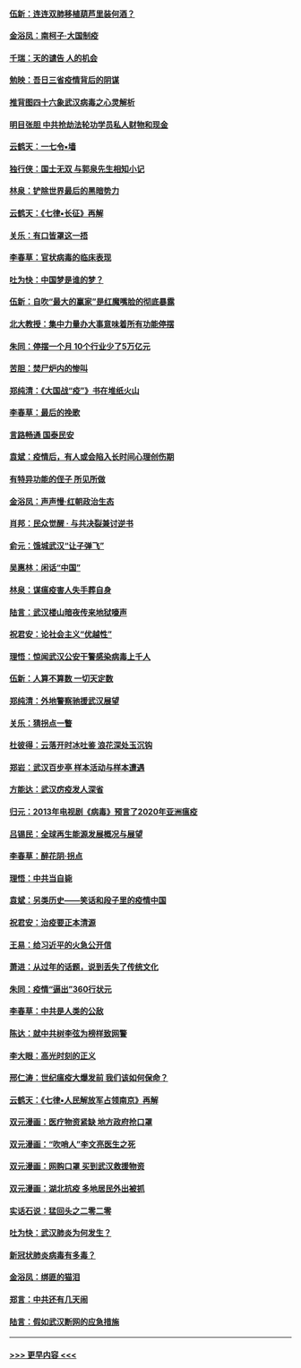 #### [伍新：连连双肺移植葫芦里装何酒？](../pages/nsc993/n11913667.md?t=03042331) 
#### [金浴凤：南柯子·大国制疫](../pages/nsc993/n11913657.md?t=03042331) 
#### [千瑞：天的谴告  人的机会](../pages/nsc993/n11913309.md?t=03042331) 
#### [勉映：吾日三省疫情背后的阴谋](../pages/nsc993/n11913079.md?t=03042331) 
#### [推背图四十六象武汉病毒之心灵解析](../pages/nsc993/n11911761.md?t=03042331) 
#### [明目张胆 中共抢劫法轮功学员私人财物和现金](../pages/nsc993/n11910262.md?t=03042331) 
#### [云鹤天：一七令▪墙](../pages/nsc993/n11910627.md?t=03042331) 
#### [独行侠：国士无双 与郭泉先生相知小记](../pages/nsc993/n11910613.md?t=03042331) 
#### [林泉：铲除世界最后的黑暗势力](../pages/nsc993/n11909320.md?t=03042331) 
#### [云鹤天：《七律▪长征》再解](../pages/nsc993/n11909327.md?t=03042331) 
#### [关乐：有口皆罩这一捂](../pages/nsc993/n11908393.md?t=03042331) 
#### [李春草：官状病毒的临床表现](../pages/nsc993/n11908339.md?t=03042331) 
#### [吐为快：中国梦是谁的梦？](../pages/nsc993/n11906564.md?t=03042331) 
#### [伍新：自吹“最大的赢家”是红魔嘴脸的彻底暴露](../pages/nsc993/n11906407.md?t=03042331) 
#### [北大教授：集中力量办大事意味着所有功能停摆](../pages/nsc993/n11904800.md?t=03042331) 
#### [朱同：停摆一个月 10个行业少了5万亿元](../pages/nsc993/n11904498.md?t=03042331) 
#### [苦胆：焚尸炉内的惨叫](../pages/nsc993/n11904479.md?t=03042331) 
#### [郑纯清：《大国战“疫”》书在堆纸火山](../pages/nsc993/n11904450.md?t=03042331) 
#### [李春草：最后的挽歌](../pages/nsc993/n11904441.md?t=03042331) 
#### [言路畅通 国泰民安](../pages/nsc993/n11904222.md?t=03042331) 
#### [袁斌：疫情后，有人或会陷入长时间心理创伤期](../pages/nsc993/n11901514.md?t=03042331) 
#### [有特异功能的侄子 所见所做](../pages/nsc993/n11901154.md?t=03042331) 
#### [金浴凤：声声慢‧红朝政治生态](../pages/nsc993/n11899553.md?t=03042331) 
#### [肖邦：民众觉醒 · 与共决裂兼讨逆书](../pages/nsc993/n11898435.md?t=03042331) 
#### [俞元：饿城武汉“让子弹飞”](../pages/nsc993/n11898344.md?t=03042331) 
#### [吴惠林：闲话“中国”](../pages/nsc993/n11898182.md?t=03042331) 
#### [林泉：谋瘟疫害人失手葬自身](../pages/nsc993/n11897892.md?t=03042331) 
#### [陆言：武汉楼山暗夜传来地狱嚎声](../pages/nsc993/n11897033.md?t=03042331) 
#### [祝君安：论社会主义“优越性”](../pages/nsc993/n11897005.md?t=03042331) 
#### [理悟：惊闻武汉公安干警感染病毒上千人](../pages/nsc993/n11896947.md?t=03042331) 
#### [伍新：人算不算数 一切天定数](../pages/nsc993/n11893372.md?t=03042331) 
#### [郑纯清：外地警察驰援武汉展望](../pages/nsc993/n11893115.md?t=03042331) 
#### [关乐：猜拐点一瞥](../pages/nsc993/n11893020.md?t=03042331) 
#### [杜彼得：云落开时冰吐鉴 浪花深处玉沉钩](../pages/nsc993/n11892107.md?t=03042331) 
#### [郑岩：武汉百步亭 样本活动与样本遭遇](../pages/nsc993/n11892310.md?t=03042331) 
#### [方能达：武汉疠疫发人深省](../pages/nsc993/n11891376.md?t=03042331) 
#### [归元：2013年电视剧《病毒》预言了2020年亚洲瘟疫](../pages/nsc993/n11891126.md?t=03042331) 
#### [吕锡民：全球再生能源发展概况与展望](../pages/nsc993/n11890613.md?t=03042331) 
#### [李春草：醉花阴·拐点](../pages/nsc993/n11890567.md?t=03042331) 
#### [理悟：中共当自毙](../pages/nsc993/n11890559.md?t=03042331) 
#### [袁斌：另类历史——笑话和段子里的疫情中国](../pages/nsc993/n11889243.md?t=03042331) 
#### [祝君安：治疫要正本清源](../pages/nsc993/n11889085.md?t=03042331) 
#### [王易：给习近平的火急公开信](../pages/nsc993/n11888225.md?t=03042331) 
#### [萧进：从过年的话题，说到丢失了传统文化](../pages/nsc993/n11887732.md?t=03042331) 
#### [朱同：疫情“逼出”360行状元](../pages/nsc993/n11887678.md?t=03042331) 
#### [李春草：中共是人类的公敌](../pages/nsc993/n11887656.md?t=03042331) 
#### [陈达：就中共树李弦为榜样致网警](../pages/nsc993/n11887625.md?t=03042331) 
#### [李大眼：高光时刻的正义](../pages/nsc993/n11887585.md?t=03042331) 
#### [邢仁涛：世纪瘟疫大爆发前 我们该如何保命？](../pages/nsc993/n11887535.md?t=03042331) 
#### [云鹤天：《七律▪人民解放军占领南京》再解](../pages/nsc993/n11887524.md?t=03042331) 
#### [双元漫画：医疗物资紧缺 地方政府抢口罩](../pages/nsc993/n11884744.md?t=03042331) 
#### [双元漫画：“吹哨人”李文亮医生之死](../pages/nsc993/n11884705.md?t=03042331) 
#### [双元漫画：网购口罩 买到武汉救援物资](../pages/nsc993/n11884670.md?t=03042331) 
#### [双元漫画：湖北抗疫 多地居民外出被抓](../pages/nsc993/n11884643.md?t=03042331) 
#### [实话石说：猛回头之二零二零](../pages/nsc993/n11883968.md?t=03042331) 
#### [吐为快：武汉肺炎为何发生？](../pages/nsc993/n11882180.md?t=03042331) 
#### [新冠状肺炎病毒有多毒？](../pages/nsc993/n11881790.md?t=03042331) 
#### [金浴凤：绑匪的猫泪](../pages/nsc993/n11880664.md?t=03042331) 
#### [郑言：中共还有几天闹](../pages/nsc993/n11880645.md?t=03042331) 
#### [陆言：假如武汉断网的应急措施](../pages/nsc993/n11880619.md?t=03042331) 

----
#### [ >>> 更早内容 <<< ](../indexes/nsc993-earlier.md)
